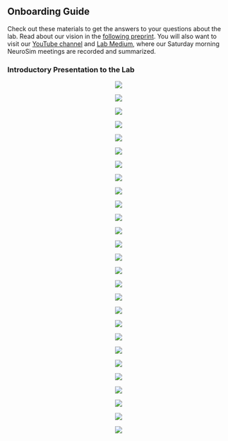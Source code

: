 ## Onboarding Guide
Check out these materials to get the answers to your questions about the lab. Read about our vision in the [following preprint](https://osf.io/preprints/metaarxiv/4k3z6/). You will also want to visit our [YouTube channel](https://www.youtube.com/channel/UCwnHU8Gntm3aHra1uBjIwzQ) and [Lab Medium](https://medium.com/orel-group/), where our Saturday morning NeuroSim meetings are recorded and summarized.

### Introductory Presentation to the Lab
<P align="center">
  <IMG SRC = "https://github.com/OREL-group/Onboarding/blob/main/Media%20Assets/Slide1.png">
    </P>
<P align="center">
  <IMG SRC = "https://github.com/OREL-group/Onboarding/blob/main/Media%20Assets/Slide2.png">
    </P>
<P align="center">
  <IMG SRC = "https://github.com/OREL-group/Onboarding/blob/main/Media%20Assets/Slide3.png">
    </P>
<P align="center">
  <IMG SRC = "https://github.com/OREL-group/Onboarding/blob/main/Media%20Assets/Slide4.png">
    </P>
<P align="center">
  <IMG SRC = "https://github.com/OREL-group/Onboarding/blob/main/Media%20Assets/Slide5.png">
    </P>
<P align="center">
  <IMG SRC = "https://github.com/OREL-group/Onboarding/blob/main/Media%20Assets/Slide6.png">
    </P>
<P align="center">
  <IMG SRC = "https://github.com/OREL-group/Onboarding/blob/main/Media%20Assets/Slide7.png">
    </P>
<P align="center">
  <IMG SRC = "https://github.com/OREL-group/Onboarding/blob/main/Media%20Assets/Slide8.png">
    </P>
<P align="center">
  <IMG SRC = "https://github.com/OREL-group/Onboarding/blob/main/Media%20Assets/Slide9.png">
    </P>
<P align="center">
  <IMG SRC = "https://github.com/OREL-group/Onboarding/blob/main/Media%20Assets/Slide10.png">
    </P>
<P align="center">
  <IMG SRC = "https://github.com/OREL-group/Onboarding/blob/main/Media%20Assets/Slide11.png">
    </P>
<P align="center">
  <IMG SRC = "https://github.com/OREL-group/Onboarding/blob/main/Media%20Assets/Slide12.png">
    </P>
<P align="center">
  <IMG SRC = "https://github.com/OREL-group/Onboarding/blob/main/Media%20Assets/Slide13.png">
    </P>
<P align="center">
  <IMG SRC = "https://github.com/OREL-group/Onboarding/blob/main/Media%20Assets/Slide14.png">
    </P>
<P align="center">
  <IMG SRC = "https://github.com/OREL-group/Onboarding/blob/main/Media%20Assets/Slide15.png">
    </P>
<P align="center">
  <IMG SRC = "https://github.com/OREL-group/Onboarding/blob/main/Media%20Assets/Slide16.png">
    </P>
<P align="center">
  <IMG SRC = "https://github.com/OREL-group/Onboarding/blob/main/Media%20Assets/Slide17.png">
    </P>
<P align="center">
  <IMG SRC = "https://github.com/OREL-group/Onboarding/blob/main/Media%20Assets/Slide18.png">
    </P>
<P align="center">
  <IMG SRC = "https://github.com/OREL-group/Onboarding/blob/main/Media%20Assets/Slide19.png">
    </P>
<P align="center">
  <IMG SRC = "https://github.com/OREL-group/Onboarding/blob/main/Media%20Assets/Slide20.png">
    </P>
<P align="center">
  <IMG SRC = "https://github.com/OREL-group/Onboarding/blob/main/Media%20Assets/Slide21.png">
    </P>
<P align="center">
  <IMG SRC = "https://github.com/OREL-group/Onboarding/blob/main/Media%20Assets/Slide22.png">
    </P>
<P align="center">
  <IMG SRC = "https://github.com/OREL-group/Onboarding/blob/main/Media%20Assets/Slide23.png">
    </P>
<P align="center">
  <IMG SRC = "https://github.com/OREL-group/Onboarding/blob/main/Media%20Assets/Slide24.png">
    </P>
<P align="center">
  <IMG SRC = "https://github.com/OREL-group/Onboarding/blob/main/Media%20Assets/Slide25.png">
    </P>
<P align="center">
  <IMG SRC = "https://github.com/OREL-group/Onboarding/blob/main/Media%20Assets/Slide26.png">
    </P>
<P align="center">
  <IMG SRC = "https://github.com/OREL-group/Onboarding/blob/main/Media%20Assets/Slide27.png">
    </P>

